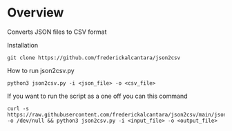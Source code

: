 # Overview

Converts JSON files to CSV format



Installation

```
git clone https://github.com/frederickalcantara/json2csv
```



How to run json2csv.py 

```
python3 json2csv.py -i <json_file> -o <csv_file>
```



If you want to run the script as a one off you can this command

```
curl -s https://raw.githubusercontent.com/frederickalcantara/json2csv/main/json2csv.py -o /dev/null && python3 json2csv.py -i <input_file> -o <output_file>
```





